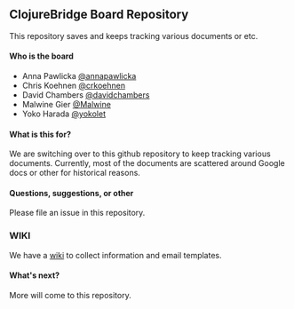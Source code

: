 ## ClojureBridge Board Repository

This repository saves and keeps tracking various documents or etc.

#### Who is the board

- Anna Pawlicka [@annapawlicka](https://github.com/annapawlicka)
- Chris Koehnen [@crkoehnen](https://github.com/crkoehnen)
- David Chambers [@davidchambers](https://github.com/davidchambers)
- Malwine Gier [@Malwine](https://github.com/Malwine)
- Yoko Harada [@yokolet](https://github.com/yokolet)

#### What is this for?

We are switching over to this github repository to keep tracking various
documents. Currently, most of the documents are scattered around
Google docs or other for historical reasons.


#### Questions, suggestions, or other

Please file an issue in this repository.

### WIKI
We have a [wiki](https://github.com/ClojureBridge/board/wiki) to collect information and email templates. 

#### What's next?

More will come to this repository.




